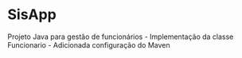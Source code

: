 # SisApp
Projeto Java para gestão de funcionários - Implementação da classe Funcionario - Adicionada configuração do Maven

